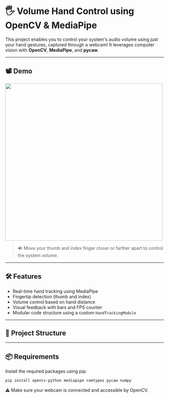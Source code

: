 # 🖐️ Volume Hand Control using OpenCV & MediaPipe

This project enables you to control your system's audio volume using just your hand gestures, captured through a webcam! It leverages computer vision with **OpenCV**, **MediaPipe**, and **pycaw**.

---

## 📽️ Demo

<img src="images/demo.gif" width="500"/>

> 🔊 Move your thumb and index finger closer or farther apart to control the system volume.

---

## 🛠️ Features

- Real-time hand tracking using MediaPipe
- Fingertip detection (thumb and index)
- Volume control based on hand distance
- Visual feedback with bars and FPS counter
- Modular code structure using a custom `HandTrackingModule`

---

## 📁 Project Structure


---

## 📦 Requirements

Install the required packages using pip:

```bash
pip install opencv-python mediapipe comtypes pycaw numpy
```
⚠️ Make sure your webcam is connected and accessible by OpenCV.

